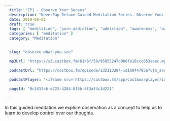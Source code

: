 ```yaml
---
  title: "EP1 - Observe Your Senses"
  description: "NeverFap Deluxe Guided Meditation Series. Observe Your Senses"
  date: 2019-06-01
  draft: true
  tags: [ "meditation", "porn addiction", "addiction", "awareness", "awareness exercises", "perspective", "nofap", "neverfap", "neverfap deluxe" ]
  categories: [ "meditation" ]
  category: "Meditation"


  slug: "observe-what-you-see"

  mp3Url: "https://s3.castbox.fm/61/6f/59/95055247d0b6fe18ccc053aaec.mp3"

  podcastUrl: "https://castbox.fm/episode/id2113294-id160447956?utm_source=podcaster&utm_medium=dlink&utm_campaign=e_160447956&utm_content=EP1%20-%20Observe%20What%20You%20See-CastBox_FM"

  podcastPlayer: "<iframe src='https://castbox.fm/app/castbox/player/id2113294/id160447956?v=8.0.190531&autoplay=0' frameborder='0' width='100%' height='300'></iframe>"

  pageId: "0c341fc6-e723-4284-815b-3f3af4c1d221"

---
```


In this guided meditation we explore observation as a concept to help us to learn to develop control over our thoughts.

<!--
Neverfap meditate

Helllo, and welcome to the NeverFap Deluxe Guided Meditation series.

My name is Julius Reade and today we are going to keep it simple.

In part, because meditation is one of the most simple things you can do as a human being.

So for this exercise I want you to get relaxed, preferably sitting in a comfortable position. and I want you to leave your eyes open for this exercise.

Essentially, what I want you to do, without moving your eyes, or searching, is to observe what is in front of you right now.

There is nothing to question. Nothing to think about. All we are doing is observing what is in front of us.

What do you see?

You know, an interesting thing that happens when I ask that question.

What usually happens is that people will start thinking about what’s in front of them.

They’ll start trying to identify that which they are looking at.

Without realising that observation doesn’t require thought.

Your eyes are already seeing and observing.

They are already sensing your surroundings, regardless of what your mind thinks.

Which is to say that what we want to focus on is that sensing, rather than that thinking aspect we’re so used to.

So with that said, simply observe what’s in front of you.

Without thought.

Without expectation.

And I’ll let you do this for a few minutes.


If you find your mind wandering off during this exercise, then just gently remind yourself to continue observing.

Of course, you may not be used to observing.

Instead, you may be used to thinking.

They’re quite different concepts.

But that’s okay, because the skill we’re developing is an important skill.

Which will allow you to quiet your mind.

Gain control over your thoughts.

And simply exist with the present moment.

Calm.

Relaxed.

Essentially, in observation.

If you find your mind wandering off again, that’s okay. Just gently remind yourself to continue observing.

To continue to truly notice what is in front of you.

And that brings us to the end of this session. Thank you for listening. I wish you best of luck with your day. This has been. The neverfap Deluxe Guided meditation series.
 -->


<!-- Welcome to the NeverFap Deluxe Meditation series.

My name is Julius Reade and today I will be guiding you through the wonderful world of awareness and meditation.

If you're new to meditation, as always, the first step is to relax. To get yourself into a comfortable position, preferrably sitting if you're new to this. It's not recommended that you lie down for these exercises.

Certainly, your posture is important as well, because your posture helps you better focus and remain in a state of being calm, while also being alert. And, remaining alert is such an important part of meditation, since the goal of meditation itself is to help us develop our awareness.

And it can be incredibly difficult to develop that awareness, if you're slouched, or tense or not present with your mind.

Awareness of course is important, so that we can become more mindful of our own thoughts and behaviours. Which as a result, can afford you greater control over those aspects of your life. Which can help us deal with mental illness, as well as a variety of different things such as anxiety and depression.

In today's session we're going to keep the focus simple. Because ultimately, that's what effective awareness is about. It's about keeping your mind simple, relaxed and focused.

Essentially for this exercise, what we're going to do is pay attention to our senses.

By senses, I mean a number of things. For example, what your eyes are currently seeing.

What your ears are hearing. Perhaps, there's a bird outside, chirping away or maybe you can hear the sound of a car driving by. It could even be the temperature of the air around and how that feels on your skin.

These are all sensations that we can pay attention to and focus on. And there truly are, any number of different ways we can sense the world around us.

Certainly, with this exercise we're not attempting to create anything or necessarily even feel anything in particular.

We're merely attempting to observe what we're feeling and what we're currently experiencing from our senses.

Personally, I find it helps to refer to all of these feelings as a cloud of sensation.

Because when you think about it, we only have one consciousness to perceive all these sensations with.

And so by observing all these sensations or even one of these sensations, what we're effective observing is our own single conscious awareness.

So, with this in mind... what is currently taking place within your own conscious awareness?

What are you currently feeling within the cloud of sensation that is your own conscious experience?

It could be physical calmness. It could be, the sound of relative silence which you're observing. Perhaps it's really hot, or really cold where you currently are. What is the sensation, for example, of the clothes on your body. Maybe it's something you don't even notice. That's absolutely fine as well.

Which is to say that there really is no right or wrong way to observe your own senses.

There's merely our own conscious awareness and what we're currently perceiving within it.

So I want you to really focus on that cloud of sensation. And I'll give you some space to really explore what it is you're currently sensing.



If you find yourself getting distracted and thinking about other things aside from what you're currently sensing.

It may help to just focus on a single sense. Like your hearing.



If you're getting distracted, remember to gently think about that cloud of sensation.

What you're feeling from it.


Well, that brings us to the end of today's session. If you enjoyed this meditation, feel free to checkout the website www.neverfapdeluxe.com. We have a variety of articles, practices, even a fortnightly podcast for those who are interested. Not to mention, I also have a Patreon for those interested in supporting these meditations financially.

Regardless, I hope you have a wonderful rest of the day.

Stay safe. Stay calm and don't forget to relax.  -->






<!-- SOME LEFT OVER MATERIAL FOR CLOUD OF SENSATION -->

<!--

An interesting thing to think about, is where these sensations may be coming from.

Is there a single source where these feelings originate?

Is it possible to feel multiple senses at the same time?

Personally speaking, it helps me to visualise my own feelings as a cloud of sensation.

Which is to say that there is no seperate body or mind, so-to-speak.

Instead, there is merely a cloud of sensation from which I am experiencing myself.

Just an interesting take on this exercise,something to think about, as you practice this exercise. -->


<!--
If you are having difficulty observing your senses, then perhaps you're struggling with this concept of observation.

An important thing to note about observation, is that it's the opposite to thinking.

Because when you are thinking, it means you're not engaged with your senses.

Which in other words, is to say that it is impossible to effectively think and sense at the same time.

Of course, the purpose of this exercise is to develop our skills of observation.

Because it is a skill many of us have not spent time developing.

Especially if you are the kind of person who tends to over-think and has difficulty remaining calm and focused. -->



<!--
If you find your mind wandering off during this exercise, then just gently remind yourself to continue observing.

Observe what your body is feeling and sensing.

Observe the calmness you may be feeling.

Observe the sensations interacting with your mind.
 -->
